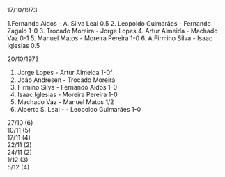 17/10/1973

1.Fernando Aidos - A. Silva Leal 0.5
2. Leopoldo Guimarães - Fernando Zagalo 1-0
3. Trocado Moreira - Jorge Lopes 
4. Artur Almeida - Machado Vaz 0-1
5. Manuel Matos - Moreira Pereira 1-0
6. A.Firmino Silva - Isaac Iglesias 0.5

20/10/1973

1. Jorge Lopes - Artur Almeida 1-0f
2. João Andresen - Trocado Moreira
3. Firmino Silva - Fernando Aidos 1-0
4. Isaac Iglesias - Moreira Pereira 1-0
5. Machado Vaz - Manuel Matos 1/2
6. Alberto S. Leal - - Leopoldo Guimarães 1-0

27/10 (6)\
10/11 (5)\
17/11 (4)\
22/11 (2)\
24/11 (2)\
1/12 (3)\
5/12 (4)
